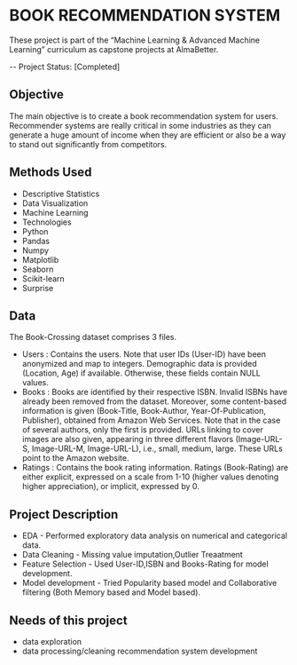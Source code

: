 # BOOK RECOMMENDATION SYSTEM
These project is part of the “Machine Learning & Advanced Machine Learning” curriculum as capstone projects at AlmaBetter.

-- Project Status: [Completed]
## Objective
The main objective is to create a book recommendation system for users. Recommender systems are really critical in some industries as they can generate a huge amount of income when they are efficient or also be a way to stand out significantly from competitors.

## Methods Used
* Descriptive Statistics
* Data Visualization
* Machine Learning
* Technologies
* Python
* Pandas
* Numpy
* Matplotlib
* Seaborn
* Scikit-learn
* Surprise

## Data
The Book-Crossing dataset comprises 3 files.

* Users : Contains the users. Note that user IDs (User-ID) have been anonymized and map to integers. Demographic data is provided (Location, Age) if available. Otherwise, these fields contain NULL values.
* Books : Books are identified by their respective ISBN. Invalid ISBNs have already been removed from the dataset. Moreover, some content-based information is given (Book-Title, Book-Author, Year-Of-Publication, Publisher), obtained from Amazon Web Services. Note that in the case of several authors, only the first is provided. URLs linking to cover images are also given, appearing in three different flavors (Image-URL-S, Image-URL-M, Image-URL-L), i.e., small, medium, large. These URLs point to the Amazon website.
* Ratings : Contains the book rating information. Ratings (Book-Rating) are either explicit, expressed on a scale from 1-10 (higher values denoting higher appreciation), or implicit, expressed by 0.
## Project Description
* EDA - Performed exploratory data analysis on numerical and categorical data.
* Data Cleaning - Missing value imputation,Outlier Treaatment
* Feature Selection - Used User-ID,ISBN and Books-Rating for model development.
* Model development - Tried Popularity based model and Collaborative filtering (Both Memory based and Model based).
## Needs of this project
* data exploration
* data processing/cleaning
recommendation system development
